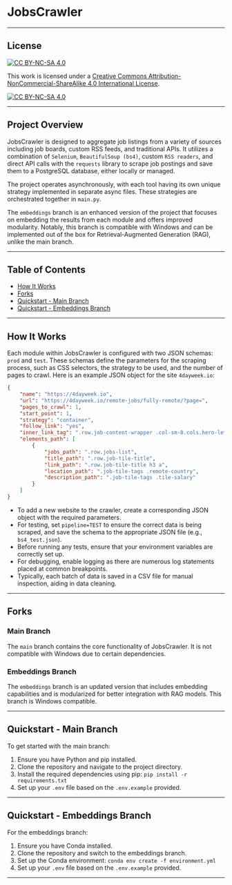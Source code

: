 # JobsCrawler

-------
## License

[![CC BY-NC-SA 4.0][cc-by-nc-sa-shield]][cc-by-nc-sa]

This work is licensed under a
[Creative Commons Attribution-NonCommercial-ShareAlike 4.0 International License][cc-by-nc-sa].

[![CC BY-NC-SA 4.0][cc-by-nc-sa-image]][cc-by-nc-sa]

[cc-by-nc-sa]: http://creativecommons.org/licenses/by-nc-sa/4.0/
[cc-by-nc-sa-image]: https://licensebuttons.net/l/by-nc-sa/4.0/88x31.png
[cc-by-nc-sa-shield]: https://img.shields.io/badge/License-CC%20BY--NC--SA%204.0-lightgrey.svg

-------

## Project Overview

JobsCrawler is designed to aggregate job listings from a variety of sources including job boards, custom RSS feeds, and traditional APIs. It utilizes a combination of `Selenium`, `BeautifulSoup (bs4)`, custom `RSS readers`, and direct API calls with the `requests` library to scrape job postings and save them to a PostgreSQL database, either locally or managed. 

The project operates asynchronously, with each tool having its own unique strategy implemented in separate async files. These strategies are orchestrated together in `main.py`.

The `embeddings` branch is an enhanced version of the project that focuses on embedding the results from each module and offers improved modularity. Notably, this branch is compatible with Windows and can be implemented out of the box for Retrieval-Augmented Generation (RAG), unlike the main branch.

-------

## Table of Contents

- [How It Works](#how-it-works)
- [Forks](#forks)
- [Quickstart - Main Branch](#quickstart-main-branch)
- [Quickstart - Embeddings Branch](#quickstart-embeddings-branch)
-------

## How It Works

Each module within JobsCrawler is configured with two JSON schemas: `prod` and `test`. These schemas define the parameters for the scraping process, such as CSS selectors, the strategy to be used, and the number of pages to crawl. Here is an example JSON object for the site `4dayweek.io`:

```json
{
    "name": "https://4dayweek.io",
    "url": "https://4dayweek.io/remote-jobs/fully-remote/?page=",
    "pages_to_crawl": 1,
    "start_point": 1,
    "strategy": "container",
    "follow_link": "yes",
    "inner_link_tag": ".row.job-content-wrapper .col-sm-8.cols.hero-left",
    "elements_path": [
        {
            "jobs_path": ".row.jobs-list",
            "title_path": ".row.job-tile-title",
            "link_path": ".row.job-tile-title h3 a",
            "location_path": ".job-tile-tags .remote-country",
            "description_path": ".job-tile-tags .tile-salary"
        }
    ]
}
```

- To add a new website to the crawler, create a corresponding JSON object with the required parameters. 
- For testing, set `pipeline=TEST` to ensure the correct data is being scraped, and save the schema to the appropriate JSON file (e.g., `bs4_test.json`). 
- Before running any tests, ensure that your environment variables are correctly set up. 
- For debugging, enable logging as there are numerous log statements placed at common breakpoints.
- Typically, each batch of data is saved in a CSV file for manual inspection, aiding in data cleaning.

-------
## Forks
### Main Branch
The `main` branch contains the core functionality of JobsCrawler. It is not compatible with Windows due to certain dependencies.

### Embeddings Branch
The `embeddings` branch is an updated version that includes embedding capabilities and is modularized for better integration with RAG models. This branch is Windows compatible.

-------
## Quickstart - Main Branch
To get started with the main branch:

1. Ensure you have Python and pip installed.
2. Clone the repository and navigate to the project directory.
3. Install the required dependencies using pip: `pip install -r requirements.txt`
4. Set up your `.env` file based on the `.env.example` provided.
-------

## Quickstart - Embeddings Branch
For the embeddings branch:

1. Ensure you have Conda installed.
2. Clone the repository and switch to the embeddings branch.
3. Set up the Conda environment: `conda env create -f environment.yml`
4. Set up your `.env` file based on the `.env.example` provided.
-------